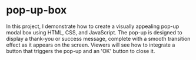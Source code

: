 # pop-up-box

In this project, I demonstrate how to create a visually appealing pop-up modal box using HTML, CSS, and JavaScript. The pop-up is designed to display a thank-you or success message, complete with a smooth transition effect as it appears on the screen. Viewers will see how to integrate a button that triggers the pop-up and an 'OK' button to close it.
